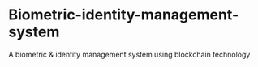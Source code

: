 # Biometric-identity-management-system
A biometric &amp; identity management system using blockchain technology
